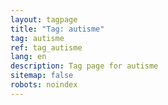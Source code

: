 ```yaml
---
layout: tagpage
title: "Tag: autisme"
tag: autisme
ref: tag_autisme
lang: en
description: Tag page for autisme
sitemap: false
robots: noindex
---
```

